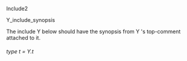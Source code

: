 Include2

Y_include_synopsis

The   include Y     below   should   have   the   synopsis   from   Y   's   top-comment   attached   to   it. 



######  type       t      =   Y.t             



